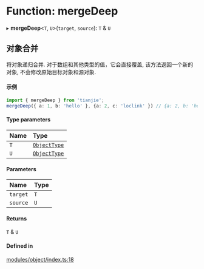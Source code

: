 # Function: mergeDeep

▸ **mergeDeep**<`T`, `U`\>(`target`, `source`): `T` & `U`

## 对象合并
将对象递归合并. 对于数组和其他类型的值，它会直接覆盖, 该方法返回一个新的对象, 不会修改原始目标对象和源对象.
 #### 示例
 ```ts
import { mergeDeep } from 'tianjie';
mergeDeep({ a: 1, b: 'hello' }, {a: 2, c: 'loclink' }) // {a: 2, b: 'hello', c: 'loclink'}

```

#### Type parameters

| Name | Type |
| :------ | :------ |
| `T` | [`ObjectType`](../types/ObjectType.md) |
| `U` | [`ObjectType`](../types/ObjectType.md) |

#### Parameters

| Name | Type |
| :------ | :------ |
| `target` | `T` |
| `source` | `U` |

#### Returns

`T` & `U`

#### Defined in

[modules/object/index.ts:18](https://github.com/loclink/tianjie/blob/e41a67e/src/modules/object/index.ts#L18)
